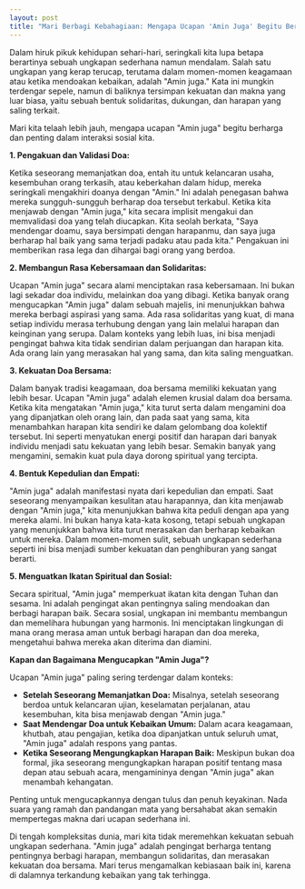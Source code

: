 ```yaml
---
layout: post
title: "Mari Berbagi Kebahagiaan: Mengapa Ucapan 'Amin Juga' Begitu Berharga"
---
```


Dalam hiruk pikuk kehidupan sehari-hari, seringkali kita lupa betapa berartinya sebuah ungkapan sederhana namun mendalam. Salah satu ungkapan yang kerap terucap, terutama dalam momen-momen keagamaan atau ketika mendoakan kebaikan, adalah "Amin juga." Kata ini mungkin terdengar sepele, namun di baliknya tersimpan kekuatan dan makna yang luar biasa, yaitu sebuah bentuk solidaritas, dukungan, dan harapan yang saling terkait.

Mari kita telaah lebih jauh, mengapa ucapan "Amin juga" begitu berharga dan penting dalam interaksi sosial kita.

**1. Pengakuan dan Validasi Doa:**

Ketika seseorang memanjatkan doa, entah itu untuk kelancaran usaha, kesembuhan orang terkasih, atau keberkahan dalam hidup, mereka seringkali mengakhiri doanya dengan "Amin." Ini adalah penegasan bahwa mereka sungguh-sungguh berharap doa tersebut terkabul. Ketika kita menjawab dengan "Amin juga," kita secara implisit mengakui dan memvalidasi doa yang telah diucapkan. Kita seolah berkata, "Saya mendengar doamu, saya bersimpati dengan harapanmu, dan saya juga berharap hal baik yang sama terjadi padaku atau pada kita." Pengakuan ini memberikan rasa lega dan dihargai bagi orang yang berdoa.

**2. Membangun Rasa Kebersamaan dan Solidaritas:**

Ucapan "Amin juga" secara alami menciptakan rasa kebersamaan. Ini bukan lagi sekadar doa individu, melainkan doa yang dibagi. Ketika banyak orang mengucapkan "Amin juga" dalam sebuah majelis, ini menunjukkan bahwa mereka berbagi aspirasi yang sama. Ada rasa solidaritas yang kuat, di mana setiap individu merasa terhubung dengan yang lain melalui harapan dan keinginan yang serupa. Dalam konteks yang lebih luas, ini bisa menjadi pengingat bahwa kita tidak sendirian dalam perjuangan dan harapan kita. Ada orang lain yang merasakan hal yang sama, dan kita saling menguatkan.

**3. Kekuatan Doa Bersama:**

Dalam banyak tradisi keagamaan, doa bersama memiliki kekuatan yang lebih besar. Ucapan "Amin juga" adalah elemen krusial dalam doa bersama. Ketika kita mengatakan "Amin juga," kita turut serta dalam mengamini doa yang dipanjatkan oleh orang lain, dan pada saat yang sama, kita menambahkan harapan kita sendiri ke dalam gelombang doa kolektif tersebut. Ini seperti menyatukan energi positif dan harapan dari banyak individu menjadi satu kekuatan yang lebih besar. Semakin banyak yang mengamini, semakin kuat pula daya dorong spiritual yang tercipta.

**4. Bentuk Kepedulian dan Empati:**

"Amin juga" adalah manifestasi nyata dari kepedulian dan empati. Saat seseorang menyampaikan kesulitan atau harapannya, dan kita menjawab dengan "Amin juga," kita menunjukkan bahwa kita peduli dengan apa yang mereka alami. Ini bukan hanya kata-kata kosong, tetapi sebuah ungkapan yang menunjukkan bahwa kita turut merasakan dan berharap kebaikan untuk mereka. Dalam momen-momen sulit, sebuah ungkapan sederhana seperti ini bisa menjadi sumber kekuatan dan penghiburan yang sangat berarti.

**5. Menguatkan Ikatan Spiritual dan Sosial:**

Secara spiritual, "Amin juga" memperkuat ikatan kita dengan Tuhan dan sesama. Ini adalah pengingat akan pentingnya saling mendoakan dan berbagi harapan baik. Secara sosial, ungkapan ini membantu membangun dan memelihara hubungan yang harmonis. Ini menciptakan lingkungan di mana orang merasa aman untuk berbagi harapan dan doa mereka, mengetahui bahwa mereka akan diterima dan diamini.

**Kapan dan Bagaimana Mengucapkan "Amin Juga"?**

Ucapan "Amin juga" paling sering terdengar dalam konteks:

*   **Setelah Seseorang Memanjatkan Doa:** Misalnya, setelah seseorang berdoa untuk kelancaran ujian, keselamatan perjalanan, atau kesembuhan, kita bisa menjawab dengan "Amin juga."
*   **Saat Mendengar Doa untuk Kebaikan Umum:** Dalam acara keagamaan, khutbah, atau pengajian, ketika doa dipanjatkan untuk seluruh umat, "Amin juga" adalah respons yang pantas.
*   **Ketika Seseorang Mengungkapkan Harapan Baik:** Meskipun bukan doa formal, jika seseorang mengungkapkan harapan positif tentang masa depan atau sebuah acara, mengamininya dengan "Amin juga" akan menambah kehangatan.

Penting untuk mengucapkannya dengan tulus dan penuh keyakinan. Nada suara yang ramah dan pandangan mata yang bersahabat akan semakin mempertegas makna dari ucapan sederhana ini.

Di tengah kompleksitas dunia, mari kita tidak meremehkan kekuatan sebuah ungkapan sederhana. "Amin juga" adalah pengingat berharga tentang pentingnya berbagi harapan, membangun solidaritas, dan merasakan kekuatan doa bersama. Mari terus mengamalkan kebiasaan baik ini, karena di dalamnya terkandung kebaikan yang tak terhingga.
